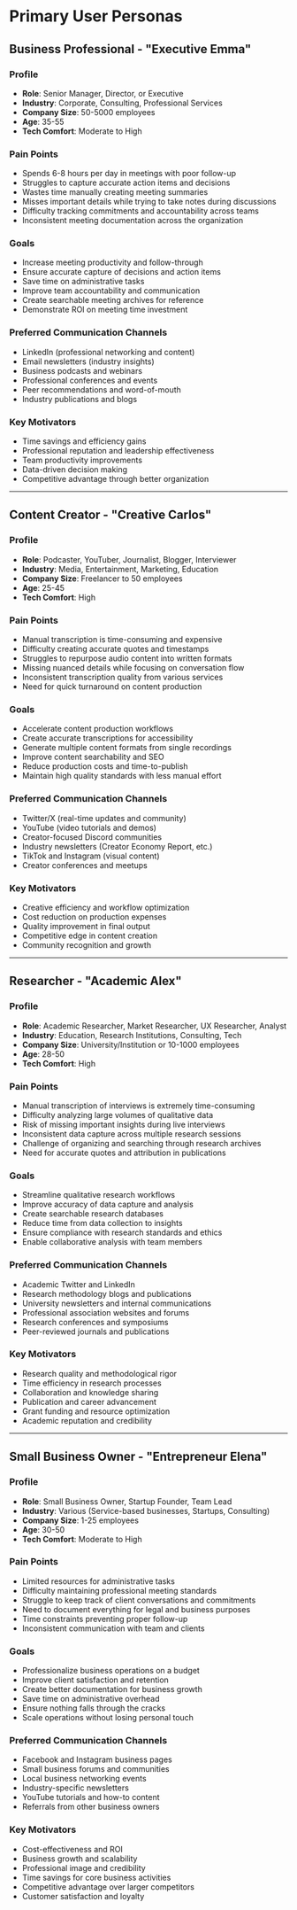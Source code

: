 # Primary User Personas

## Business Professional - "Executive Emma"

### Profile
- **Role**: Senior Manager, Director, or Executive
- **Industry**: Corporate, Consulting, Professional Services
- **Company Size**: 50-5000 employees
- **Age**: 35-55
- **Tech Comfort**: Moderate to High

### Pain Points
- Spends 6-8 hours per day in meetings with poor follow-up
- Struggles to capture accurate action items and decisions
- Wastes time manually creating meeting summaries
- Misses important details while trying to take notes during discussions
- Difficulty tracking commitments and accountability across teams
- Inconsistent meeting documentation across the organization

### Goals
- Increase meeting productivity and follow-through
- Ensure accurate capture of decisions and action items
- Save time on administrative tasks
- Improve team accountability and communication
- Create searchable meeting archives for reference
- Demonstrate ROI on meeting time investment

### Preferred Communication Channels
- LinkedIn (professional networking and content)
- Email newsletters (industry insights)
- Business podcasts and webinars
- Professional conferences and events
- Peer recommendations and word-of-mouth
- Industry publications and blogs

### Key Motivators
- Time savings and efficiency gains
- Professional reputation and leadership effectiveness
- Team productivity improvements
- Data-driven decision making
- Competitive advantage through better organization

---

## Content Creator - "Creative Carlos"

### Profile
- **Role**: Podcaster, YouTuber, Journalist, Blogger, Interviewer
- **Industry**: Media, Entertainment, Marketing, Education
- **Company Size**: Freelancer to 50 employees
- **Age**: 25-45
- **Tech Comfort**: High

### Pain Points
- Manual transcription is time-consuming and expensive
- Difficulty creating accurate quotes and timestamps
- Struggles to repurpose audio content into written formats
- Missing nuanced details while focusing on conversation flow
- Inconsistent transcription quality from various services
- Need for quick turnaround on content production

### Goals
- Accelerate content production workflows
- Create accurate transcriptions for accessibility
- Generate multiple content formats from single recordings
- Improve content searchability and SEO
- Reduce production costs and time-to-publish
- Maintain high quality standards with less manual effort

### Preferred Communication Channels
- Twitter/X (real-time updates and community)
- YouTube (video tutorials and demos)
- Creator-focused Discord communities
- Industry newsletters (Creator Economy Report, etc.)
- TikTok and Instagram (visual content)
- Creator conferences and meetups

### Key Motivators
- Creative efficiency and workflow optimization
- Cost reduction on production expenses
- Quality improvement in final output
- Competitive edge in content creation
- Community recognition and growth

---

## Researcher - "Academic Alex"

### Profile
- **Role**: Academic Researcher, Market Researcher, UX Researcher, Analyst
- **Industry**: Education, Research Institutions, Consulting, Tech
- **Company Size**: University/Institution or 10-1000 employees
- **Age**: 28-50
- **Tech Comfort**: High

### Pain Points
- Manual transcription of interviews is extremely time-consuming
- Difficulty analyzing large volumes of qualitative data
- Risk of missing important insights during live interviews
- Inconsistent data capture across multiple research sessions
- Challenge of organizing and searching through research archives
- Need for accurate quotes and attribution in publications

### Goals
- Streamline qualitative research workflows
- Improve accuracy of data capture and analysis
- Create searchable research databases
- Reduce time from data collection to insights
- Ensure compliance with research standards and ethics
- Enable collaborative analysis with team members

### Preferred Communication Channels
- Academic Twitter and LinkedIn
- Research methodology blogs and publications
- University newsletters and internal communications
- Professional association websites and forums
- Research conferences and symposiums
- Peer-reviewed journals and publications

### Key Motivators
- Research quality and methodological rigor
- Time efficiency in research processes
- Collaboration and knowledge sharing
- Publication and career advancement
- Grant funding and resource optimization
- Academic reputation and credibility

---

## Small Business Owner - "Entrepreneur Elena"

### Profile
- **Role**: Small Business Owner, Startup Founder, Team Lead
- **Industry**: Various (Service-based businesses, Startups, Consulting)
- **Company Size**: 1-25 employees
- **Age**: 30-50
- **Tech Comfort**: Moderate to High

### Pain Points
- Limited resources for administrative tasks
- Difficulty maintaining professional meeting standards
- Struggle to keep track of client conversations and commitments
- Need to document everything for legal and business purposes
- Time constraints preventing proper follow-up
- Inconsistent communication with team and clients

### Goals
- Professionalize business operations on a budget
- Improve client satisfaction and retention
- Create better documentation for business growth
- Save time on administrative overhead
- Ensure nothing falls through the cracks
- Scale operations without losing personal touch

### Preferred Communication Channels
- Facebook and Instagram business pages
- Small business forums and communities
- Local business networking events
- Industry-specific newsletters
- YouTube tutorials and how-to content
- Referrals from other business owners

### Key Motivators
- Cost-effectiveness and ROI
- Business growth and scalability
- Professional image and credibility
- Time savings for core business activities
- Competitive advantage over larger competitors
- Customer satisfaction and loyalty